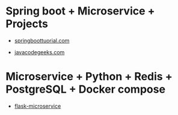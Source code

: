# Spring boot + Microservice + Projects

 - [springboottuorial.com](../master/springboottutorial.com)

 - [javacodegeeks.com](../master/javacodegeeks.com)
 
# Microservice + Python + Redis + PostgreSQL + Docker compose
 - [flask-microservice](../master/flask-microservice)
